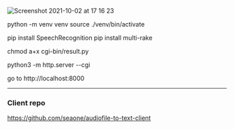 ![Screenshot 2021-10-02 at 17 16 23](https://user-images.githubusercontent.com/5929502/135720335-5b1a2ca0-6165-4945-a440-48c8ded62e60.png)

python -m venv venv
source ./venv/bin/activate

pip install SpeechRecognition
pip install multi-rake

chmod a+x cgi-bin/result.py

python3 -m http.server --cgi

go to http://localhost:8000

---

### Client repo
https://github.com/seaone/audiofile-to-text-client
